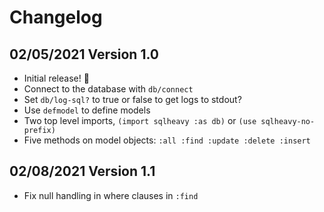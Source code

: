 # Changelog

## 02/05/2021 Version 1.0

- Initial release! 🚀
- Connect to the database with `db/connect`
- Set `db/log-sql?` to true or false to get logs to stdout?
- Use `defmodel` to define models
- Two top level imports, `(import sqlheavy :as db)` or `(use sqlheavy-no-prefix)`
- Five methods on model objects: `:all :find :update :delete :insert`

## 02/08/2021 Version 1.1

- Fix null handling in where clauses in `:find`
